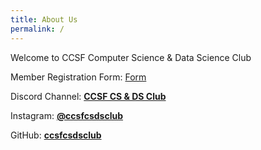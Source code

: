 ```yaml
---
title: About Us
permalink: /
---
```


Welcome to CCSF Computer Science & Data Science Club

Member Registration Form: [Form](https://2lpk2pir4qw.typeform.com/to/YYwiizeT)

Discord Channel: [**CCSF CS & DS Club**](https://discord.gg/KKrtf7JpDQ)

Instagram: [**@ccsfcsdsclub**](https://www.instagram.com/ccsfcsdsclub/)

GitHub: [**ccsfcsdsclub**](https://github.com/ccsfcsdsclub)